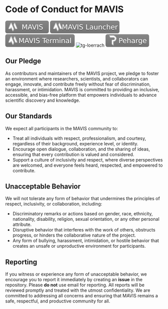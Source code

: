 # Code of Conduct for MAVIS

<div align="left">
   <img alt="mavis" src="https://github.com/Peharge/MAVIS-images/blob/main/mavis-img-main/MAVIS-icon-banner-3.svg">
   <img alt="mavis-launcher" src="https://github.com/Peharge/MAVIS-images/blob/main/mavis-img-main/MAVIS-launcher-icon-banner-3.svg">
   <img alt="mavis-terminal" src="https://github.com/Peharge/MAVIS-images/blob/main/mavis-img-main/MAVIS-terminal-icon-banner-3.svg">
   <img alt="tg-loerrach" src="https://img.shields.io/badge/TG Lörrach-red?style=flat">
   <img alt="peharge" src="https://github.com/Peharge/MAVIS-images/blob/main/mavis-img-main/Peharge-icon-banner-3.svg">
</div>

## Our Pledge
As contributors and maintainers of the MAVIS project, we pledge to foster an environment where researchers, scientists, and collaborators can engage, innovate, and contribute freely without fear of discrimination, harassment, or intimidation. MAVIS is committed to providing an inclusive, accessible, and bias-free platform that empowers individuals to advance scientific discovery and knowledge.

## Our Standards
We expect all participants in the MAVIS community to:

- Treat all individuals with respect, professionalism, and courtesy, regardless of their background, experience level, or identity.
- Encourage open dialogue, collaboration, and the sharing of ideas, ensuring that every contribution is valued and considered.
- Support a culture of inclusivity and respect, where diverse perspectives are welcomed, and everyone feels heard, respected, and empowered to contribute.

## Unacceptable Behavior
We will not tolerate any form of behavior that undermines the principles of respect, inclusivity, or collaboration, including:

- Discriminatory remarks or actions based on gender, race, ethnicity, nationality, disability, religion, sexual orientation, or any other personal attribute.
- Disruptive behavior that interferes with the work of others, obstructs progress, or hinders the collaborative nature of the project.
- Any form of bullying, harassment, intimidation, or hostile behavior that creates an unsafe or unproductive environment for participants.

## Reporting
If you witness or experience any form of unacceptable behavior, we encourage you to report it immediately by creating an **issue** in the repository. Please **do not** use email for reporting. All reports will be reviewed promptly and treated with the utmost confidentiality. We are committed to addressing all concerns and ensuring that MAVIS remains a safe, respectful, and productive community for all.
